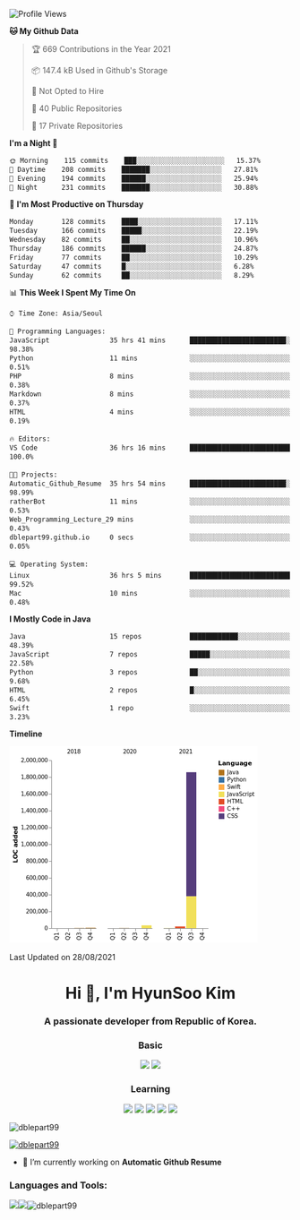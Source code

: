 

<!--START_SECTION:waka-->
![Profile Views](http://img.shields.io/badge/Profile%20Views-36-blue)

**🐱 My Github Data** 

> 🏆 669 Contributions in the Year 2021
 > 
> 📦 147.4 kB Used in Github's Storage 
 > 
> 🚫 Not Opted to Hire
 > 
> 📜 40 Public Repositories 
 > 
> 🔑 17 Private Repositories  
 > 
**I'm a Night 🦉** 

```text
🌞 Morning    115 commits    ███░░░░░░░░░░░░░░░░░░░░░░   15.37% 
🌆 Daytime    208 commits    ███████░░░░░░░░░░░░░░░░░░   27.81% 
🌃 Evening    194 commits    ██████░░░░░░░░░░░░░░░░░░░   25.94% 
🌙 Night      231 commits    ███████░░░░░░░░░░░░░░░░░░   30.88%

```
📅 **I'm Most Productive on Thursday** 

```text
Monday       128 commits    ████░░░░░░░░░░░░░░░░░░░░░   17.11% 
Tuesday      166 commits    █████░░░░░░░░░░░░░░░░░░░░   22.19% 
Wednesday    82 commits     ██░░░░░░░░░░░░░░░░░░░░░░░   10.96% 
Thursday     186 commits    ██████░░░░░░░░░░░░░░░░░░░   24.87% 
Friday       77 commits     ██░░░░░░░░░░░░░░░░░░░░░░░   10.29% 
Saturday     47 commits     █░░░░░░░░░░░░░░░░░░░░░░░░   6.28% 
Sunday       62 commits     ██░░░░░░░░░░░░░░░░░░░░░░░   8.29%

```


📊 **This Week I Spent My Time On** 

```text
⌚︎ Time Zone: Asia/Seoul

💬 Programming Languages: 
JavaScript               35 hrs 41 mins      ████████████████████████░   98.38% 
Python                   11 mins             ░░░░░░░░░░░░░░░░░░░░░░░░░   0.51% 
PHP                      8 mins              ░░░░░░░░░░░░░░░░░░░░░░░░░   0.38% 
Markdown                 8 mins              ░░░░░░░░░░░░░░░░░░░░░░░░░   0.37% 
HTML                     4 mins              ░░░░░░░░░░░░░░░░░░░░░░░░░   0.19%

🔥 Editors: 
VS Code                  36 hrs 16 mins      █████████████████████████   100.0%

🐱‍💻 Projects: 
Automatic_Github_Resume  35 hrs 54 mins      ████████████████████████░   98.99% 
ratherBot                11 mins             ░░░░░░░░░░░░░░░░░░░░░░░░░   0.53% 
Web_Programming_Lecture_29 mins              ░░░░░░░░░░░░░░░░░░░░░░░░░   0.43% 
dblepart99.github.io     0 secs              ░░░░░░░░░░░░░░░░░░░░░░░░░   0.05%

💻 Operating System: 
Linux                    36 hrs 5 mins       █████████████████████████   99.52% 
Mac                      10 mins             ░░░░░░░░░░░░░░░░░░░░░░░░░   0.48%

```

**I Mostly Code in Java** 

```text
Java                     15 repos            ████████████░░░░░░░░░░░░░   48.39% 
JavaScript               7 repos             █████░░░░░░░░░░░░░░░░░░░░   22.58% 
Python                   3 repos             ██░░░░░░░░░░░░░░░░░░░░░░░   9.68% 
HTML                     2 repos             █░░░░░░░░░░░░░░░░░░░░░░░░   6.45% 
Swift                    1 repo              ░░░░░░░░░░░░░░░░░░░░░░░░░   3.23%

```


**Timeline**

![Chart not found](https://raw.githubusercontent.com/dblepart99/dblepart99/main/charts/bar_graph.png) 


 Last Updated on 28/08/2021
<!--END_SECTION:waka-->


<h1 align="center">Hi 👋, I'm HyunSoo Kim</h1>
<h3 align="center">A passionate developer from Republic of Korea.</h3><div align=center>
  
  <h3> Basic </h3><img src="https://img.shields.io/badge/JAVA-007396?style=flat-square&logo=java&logoColor=white"> <img src="https://img.shields.io/badge/Python-3766AB?style=flat-square&logo=Python&logoColor=blue"/> 
  <h3> Learning </h3>
  
  <img src="https://img.shields.io/badge/c++-00599C?style=flat-square&logo=c%2B%2B&logoColor=white"/> <img src="https://img.shields.io/badge/react-61DAFB?style=flat-square&logo=react&logoColor=black"/> <img src="https://img.shields.io/badge/css-1572B6?style=flat-square&logo=css3&logoColor=blue"/> <img src="https://img.shields.io/badge/javascript-F7DF1E?style=flat-square&logo=javascript&logoColor=blue"> <img src="https://img.shields.io/badge/html-E34F26?style=flat-square&logo=html5&logoColor=white"/> 

</div>

<p align="left"> <img src="https://komarev.com/ghpvc/?username=dblepart99&label=Profile%20views&color=0e75b6&style=flat" alt="dblepart99" /> </p>

<p align="left"> <a href="https://github.com/ryo-ma/github-profile-trophy"><img src="https://github-profile-trophy.vercel.app/?username=dblepart99" alt="dblepart99" /></a> </p>

- 🔭 I’m currently working on **Automatic Github Resume**


<h3 align="left">Languages and Tools:</h3>


<p><img align="left" src=https://github-readme-stats.vercel.app/api?username=dblepart99&count_private=true&show_icons=true&theme=graywhite/></p>
<p><img align="left" src=https://github-readme-stats.vercel.app/api/top-langs/?username=dblepart99&langs_count=3&hide=xslt,html,CSS,scss&theme=graywhite/></p>
<p><img align="center" src="https://github-readme-streak-stats.herokuapp.com/?user=dblepart99&" alt="dblepart99" /></p>
